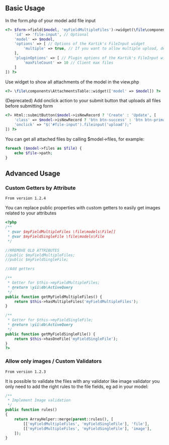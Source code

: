 Basic Usage
-----------

In the form.php of your model add file input

```php
<?= $form->field($model, 'myFieldMultipleFiles')->widget(\file\components\AttachmentsInput::classname(), [
    'id' => 'file-input', // Optional
    'model' => $model,
    'options' => [ // Options of the Kartik's FileInput widget
        'multiple' => true, // If you want to allow multiple upload, default to false
    ],
    'pluginOptions' => [ // Plugin options of the Kartik's FileInput widget 
        'maxFileCount' => 10 // Client max files
    ]
]) ?>
```

Use widget to show all attachments of the model in the view.php

```php
<?= \file\components\AttachmentsTable::widget(['model' => $model]) ?>
```

(Deprecated) Add onclick action to your submit button that uploads all files before submitting form

```php
<?= Html::submitButton($model->isNewRecord ? 'Create' : 'Update', [
    'class' => $model->isNewRecord ? 'btn btn-success' : 'btn btn-primary',
    'onclick' => "$('#file-input').fileinput('upload');"
]) ?>
```

You can get all attached files by calling $model->files, for example:

```php
foreach ($model->files as $file) {
    echo $file->path;
}
```

Advanced Usage
--------------

### Custom Getters by Attribute

`From version 1.2.4`

You can replace public properties with custom getters to easily get images related to your attributes

```php
<?php
/**
 * @var $myFieldMultipleFiles \file\models\File[]
 * @var $myFieldSingleFile \file\models\File
 */

//RREMOVE OLD ATTRIBUTES
//public $myFieldMultipleFiles;
//public $myFieldSingleFile;

//Add getters

/**
 * Getter for $this->myFieldMultipleFiles;
 * @return \yii\db\ActiveQuery
 */
public function getMyFieldMultipleFiles() {
    return $this->hasMultipleFiles('myFieldMultipleFiles');
}

/**
 * Getter for $this->myFieldSingleFile;
 * @return \yii\db\ActiveQuery
 */
public function getMyFieldSingleFile() {
    return $this->hasOneFile('myFieldSingleFile');
}
?>
```

### Allow only images / Custom Validators

`From version 1.2.3`

It is possible to validate the files with any validator like image validator you only need to add the right rules to the file fields, eg ad in your model:

```php
/**
 * Implement Image validation
 */
public function rules()
{
    return ArrayHelper::merge(parent::rules(), [
        [['myFieldMultipleFiles', 'myFieldSingleFile'], 'file'],
        [['myFieldMultipleFiles', 'myFieldSingleFile'], 'image'],
    ]);
}
```